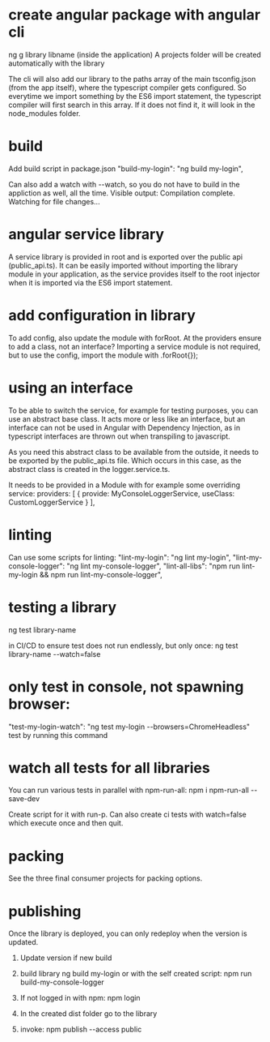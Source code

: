 # create angular package with angular cli

ng g library libname (inside the application)
A projects folder will be created automatically with the library

The cli will also add our library to the paths array of the main tsconfig.json (from the app itself), where the typescript compiler gets configured.
So everytime we import something by the ES6 import statement, the typescript compiler will first search in this array. If it does not find it, it will look in the node_modules folder.

# build

Add build script in package.json
"build-my-login": "ng build my-login",

Can also add a watch with --watch, so you do not have to build in the appliction as well, all the time. Visible output: Compilation complete. Watching for file changes...

# angular service library

A service library is provided in root and is exported over the public api (public_api.ts). It can be easily imported without importing the library module in your application, as the service provides itself to the root injector when it is imported via the ES6 import statement.

# add configuration in library

To add config, also update the module with forRoot. At the providers ensure to add a class, not an interface?
Importing a service module is not required, but to use the config, import the module with .forRoot{});

# using an interface

To be able to switch the service, for example for testing purposes, you can use an abstract base class. It acts more or less like an interface, but an interface can not be used in Angular with Dependency Injection, as in typescript interfaces are thrown out when transpiling to javascript.

As you need this abstract class to be available from the outside, it needs to be exported by the public_api.ts file. Which occurs in this case, as the abstract class is created in the logger.service.ts.

It needs to be provided in a Module with for example some overriding service:
providers: [ { provide: MyConsoleLoggerService, useClass: CustomLoggerService } ],

# linting

Can use some scripts for linting:
"lint-my-login": "ng lint my-login",
"lint-my-console-logger": "ng lint my-console-logger",
"lint-all-libs": "npm run lint-my-login && npm run lint-my-console-logger",

# testing a library

ng test library-name

in CI/CD to ensure test does not run endlessly, but only once:
ng test library-name --watch=false

# only test in console, not spawning browser:

"test-my-login-watch": "ng test my-login --browsers=ChromeHeadless"
test by running this command

# watch all tests for all libraries

You can run various tests in parallel with npm-run-all:
npm i npm-run-all --save-dev

Create script for it with run-p. Can also create ci tests with watch=false which execute once and then quit.

# packing

See the three final consumer projects for packing options.

# publishing

Once the library is deployed, you can only redeploy when the version is updated.

1. Update version if new build
2. build library
   ng build my-login
   or with the self created script: npm run build-my-console-logger

3. If not logged in with npm: npm login
4. In the created dist folder go to the library
5. invoke: npm publish --access public
